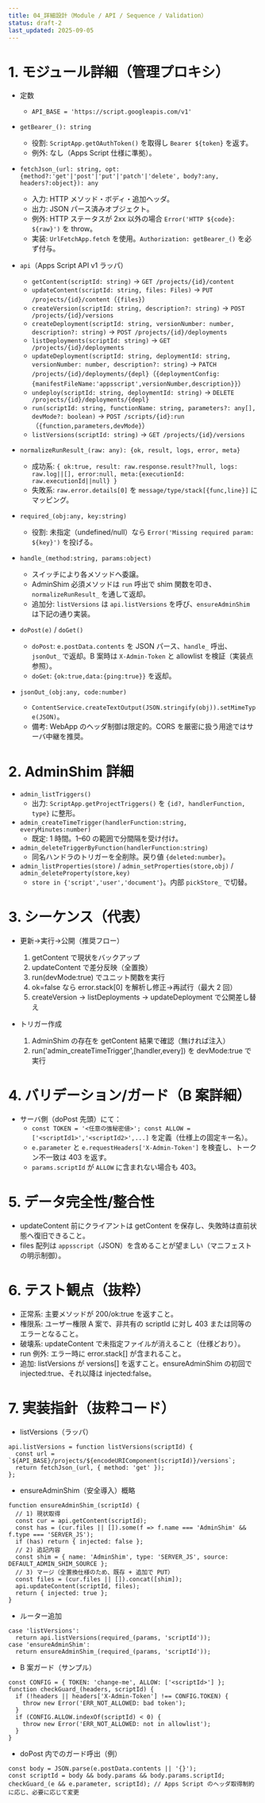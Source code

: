 ```yaml
---
title: 04_詳細設計（Module / API / Sequence / Validation）
status: draft-2
last_updated: 2025-09-05
---
```


# 1. モジュール詳細（管理プロキシ）

- 定数
  - `API_BASE = 'https://script.googleapis.com/v1'`

- `getBearer_(): string`
  - 役割: `ScriptApp.getOAuthToken()` を取得し `Bearer ${token}` を返す。
  - 例外: なし（Apps Script 仕様に準拠）。

- `fetchJson_(url: string, opt: {method?:'get'|'post'|'put'|'patch'|'delete', body?:any, headers?:object}): any`
  - 入力: HTTP メソッド・ボディ・追加ヘッダ。
  - 出力: JSON パース済みオブジェクト。
  - 例外: HTTP ステータスが 2xx 以外の場合 `Error('HTTP ${code}: ${raw}')` を throw。
  - 実装: `UrlFetchApp.fetch` を使用。`Authorization: getBearer_()` を必ず付与。

- `api`（Apps Script API v1 ラッパ）
  - `getContent(scriptId: string)` → `GET /projects/{id}/content`
  - `updateContent(scriptId: string, files: Files)` → `PUT /projects/{id}/content`（`{files}`）
  - `createVersion(scriptId: string, description?: string)` → `POST /projects/{id}/versions`
  - `createDeployment(scriptId: string, versionNumber: number, description?: string)` → `POST /projects/{id}/deployments`
  - `listDeployments(scriptId: string)` → `GET /projects/{id}/deployments`
  - `updateDeployment(scriptId: string, deploymentId: string, versionNumber: number, description?: string)` → `PATCH /projects/{id}/deployments/{depl}`（`{deploymentConfig:{manifestFileName:'appsscript',versionNumber,description}}`）
  - `undeploy(scriptId: string, deploymentId: string)` → `DELETE /projects/{id}/deployments/{depl}`
  - `run(scriptId: string, functionName: string, parameters?: any[], devMode?: boolean)` → `POST /scripts/{id}:run`（`{function,parameters,devMode}`）
  - `listVersions(scriptId: string)` → `GET /projects/{id}/versions`

- `normalizeRunResult_(raw: any): {ok, result, logs, error, meta}`
  - 成功系: `{ ok:true, result: raw.response.result??null, logs: raw.log||[], error:null, meta:{executionId: raw.executionId||null} }`
  - 失敗系: `raw.error.details[0]` を `message/type/stack[{func,line}]` にマッピング。

- `required_(obj:any, key:string)`
  - 役割: 未指定（undefined/null）なら `Error('Missing required param: ${key}')` を投げる。

- `handle_(method:string, params:object)`
  - スイッチにより各メソッドへ委譲。
  - AdminShim 必須メソッドは `run` 呼出で shim 関数を叩き、`normalizeRunResult_` を通して返却。
  - 追加分: `listVersions` は `api.listVersions` を呼び、`ensureAdminShim` は下記の通り実装。

- `doPost(e)` / `doGet()`
  - `doPost`: `e.postData.contents` を JSON パース、`handle_` 呼出、`jsonOut_` で返却。B 案時は `X-Admin-Token` と allowlist を検証（実装点参照）。
  - `doGet`: `{ok:true,data:{ping:true}}` を返却。

- `jsonOut_(obj:any, code:number)`
  - `ContentService.createTextOutput(JSON.stringify(obj)).setMimeType(JSON)`。
  - 備考: WebApp のヘッダ制御は限定的。CORS を厳密に扱う用途ではサーバ中継を推奨。

# 2. AdminShim 詳細

- `admin_listTriggers()`
  - 出力: `ScriptApp.getProjectTriggers()` を `{id?, handlerFunction, type}` に整形。
- `admin_createTimeTrigger(handlerFunction:string, everyMinutes:number)`
  - 既定: 1 時間。1–60 の範囲で分間隔を受け付け。
- `admin_deleteTriggerByFunction(handlerFunction:string)`
  - 同名ハンドラのトリガーを全削除。戻り値 `{deleted:number}`。
- `admin_listProperties(store)` / `admin_setProperties(store,obj)` / `admin_deleteProperty(store,key)`
  - `store in {'script','user','document'}`。内部 `pickStore_` で切替。

# 3. シーケンス（代表）

- 更新→実行→公開（推奨フロー）
  1) getContent で現状をバックアップ
  2) updateContent で差分反映（全置換）
  3) run(devMode:true) でユニット関数を実行
  4) ok=false なら error.stack[0] を解析し修正→再試行（最大 2 回）
  5) createVersion → listDeployments → updateDeployment で公開差し替え

- トリガー作成
  1) AdminShim の存在を getContent 結果で確認（無ければ注入）
  2) run('admin_createTimeTrigger',[handler,every]) を devMode:true で実行

# 4. バリデーション/ガード（B 案詳細）

- サーバ側（doPost 先頭）にて：
  - `const TOKEN = '<任意の強秘密値>'; const ALLOW = ['<scriptId1>','<scriptId2>',...]` を定義（仕様上の固定キー名）。
  - `e.parameter` と `e.requestHeaders['X-Admin-Token']` を検査し、トークン不一致は 403 を返す。
  - `params.scriptId` が `ALLOW` に含まれない場合も 403。

# 5. データ完全性/整合性

- updateContent 前にクライアントは getContent を保存し、失敗時は直前状態へ復旧できること。
- files 配列は `appsscript`（JSON）を含めることが望ましい（マニフェストの明示制御）。

# 6. テスト観点（抜粋）

- 正常系: 主要メソッドが 200/ok:true を返すこと。
- 権限系: ユーザー権限 A 案で、非共有の scriptId に対し 403 または同等のエラーとなること。
- 破壊系: updateContent で未指定ファイルが消えること（仕様どおり）。
- run 例外: エラー時に error.stack[] が含まれること。
- 追加: listVersions が versions[] を返すこと。ensureAdminShim の初回で injected:true、それ以降は injected:false。

# 7. 実装指針（抜粋コード）

- listVersions（ラッパ）

```
api.listVersions = function listVersions(scriptId) {
  const url = `${API_BASE}/projects/${encodeURIComponent(scriptId)}/versions`;
  return fetchJson_(url, { method: 'get' });
};
```

- ensureAdminShim（安全導入）概略

```
function ensureAdminShim_(scriptId) {
  // 1) 現状取得
  const cur = api.getContent(scriptId);
  const has = (cur.files || []).some(f => f.name === 'AdminShim' && f.type === 'SERVER_JS');
  if (has) return { injected: false };
  // 2) 追記内容
  const shim = { name: 'AdminShim', type: 'SERVER_JS', source: DEFAULT_ADMIN_SHIM_SOURCE };
  // 3) マージ（全置換仕様のため、既存 + 追加で PUT）
  const files = (cur.files || []).concat([shim]);
  api.updateContent(scriptId, files);
  return { injected: true };
}
```

- ルーター追加

```
case 'listVersions':
  return api.listVersions(required_(params, 'scriptId'));
case 'ensureAdminShim':
  return ensureAdminShim_(required_(params, 'scriptId'));
```

- B 案ガード（サンプル）

```
const CONFIG = { TOKEN: 'change-me', ALLOW: ['<scriptId>'] };
function checkGuard_(headers, scriptId) {
  if (!headers || headers['X-Admin-Token'] !== CONFIG.TOKEN) {
    throw new Error('ERR_NOT_ALLOWED: bad token');
  }
  if (CONFIG.ALLOW.indexOf(scriptId) < 0) {
    throw new Error('ERR_NOT_ALLOWED: not in allowlist');
  }
}
```

- doPost 内でのガード呼出（例）

```
const body = JSON.parse(e.postData.contents || '{}');
const scriptId = body && body.params && body.params.scriptId;
checkGuard_(e && e.parameter, scriptId); // Apps Script のヘッダ取得制約に応じ、必要に応じて変更
```

